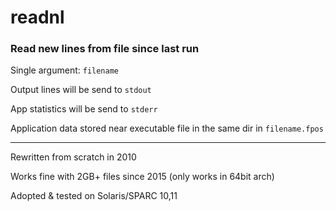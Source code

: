 # readnl

### Read new lines from file since last run

Single argument: `filename`

Output lines will be send to `stdout`

App statistics will be send to `stderr`

Application data stored near executable file in the same dir in `filename.fpos`

---

Rewritten from scratch in 2010

Works fine with 2GB+ files since 2015 (only works in 64bit arch)

Adopted & tested on Solaris/SPARC 10,11
